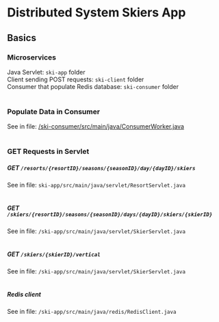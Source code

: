 # Distributed System Skiers App

## Basics
### Microservices
Java Servlet: `ski-app` folder <br>
Client sending POST requests: `ski-client` folder <br>
Consumer that populate Redis database: `ski-consumer` folder
<br/><br/>

### Populate Data in Consumer
See in file: [/ski-consumer/src/main/java/ConsumerWorker.java](https://github.com/mengqianshasha/distributed-system-skiers-app/blob/main/ski-consumer/src/main/java/ConsumerWorker.java)
<br/><br/>

### GET Requests in Servlet
##### GET `/resorts/{resortID}/seasons/{seasonID}/day/{dayID}/skiers`
See in file: `ski-app/src/main/java/servlet/ResortServlet.java`
<br/><br/>

##### GET `/skiers/{resortID}/seasons/{seasonID}/days/{dayID}/skiers/{skierID}`
See in file: `/ski-app/src/main/java/servlet/SkierServlet.java`
<br/><br/>

##### GET `/skiers/{skierID}/vertical`
See in file: `/ski-app/src/main/java/servlet/SkierServlet.java`
<br/><br/>

##### Redis client
See in file: `/ski-app/src/main/java/redis/RedisClient.java`
